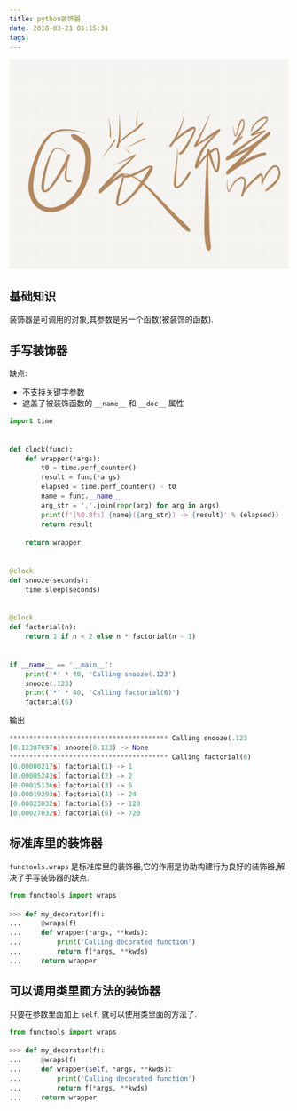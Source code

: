 ```yaml
---
title: python装饰器
date: 2018-03-21 05:15:31
tags:
---
```


![decorator](./assert/2018-03-21.png)

## 基础知识

装饰器是可调用的对象,其参数是另一个函数(被装饰的函数).

## 手写装饰器

缺点:

- 不支持关键字参数
- 遮盖了被装饰函数的 `__name__` 和 `__doc__` 属性

```python
import time


def clock(func):
    def wrapper(*args):
        t0 = time.perf_counter()
        result = func(*args)
        elapsed = time.perf_counter() - t0
        name = func.__name__
        arg_str = ','.join(repr(arg) for arg in args)
        print(f'[%0.8fs] {name}({arg_str}) -> {result}' % (elapsed))
        return result

    return wrapper


@clock
def snooze(seconds):
    time.sleep(seconds)


@clock
def factorial(n):
    return 1 if n < 2 else n * factorial(n - 1)


if __name__ == '__main__':
    print('*' * 40, 'Calling snooze(.123')
    snooze(.123)
    print('*' * 40, 'Calling factorial(6)')
    factorial(6)
```

输出

```python
**************************************** Calling snooze(.123
[0.12387697s] snooze(0.123) -> None
**************************************** Calling factorial(6)
[0.00000217s] factorial(1) -> 1
[0.00005243s] factorial(2) -> 2
[0.00015136s] factorial(3) -> 6
[0.00019293s] factorial(4) -> 24
[0.00023032s] factorial(5) -> 120
[0.00027032s] factorial(6) -> 720
```

## 标准库里的装饰器

`functools.wraps` 是标准库里的装饰器,它的作用是协助构建行为良好的装饰器,解决了手写装饰器的缺点.

```python
from functools import wraps

>>> def my_decorator(f):
...     @wraps(f)
...     def wrapper(*args, **kwds):
...         print('Calling decorated function')
...         return f(*args, **kwds)
...     return wrapper
```

## 可以调用类里面方法的装饰器

只要在参数里面加上 `self`, 就可以使用类里面的方法了.

```python
from functools import wraps

>>> def my_decorator(f):
...     @wraps(f)
...     def wrapper(self, *args, **kwds):
...         print('Calling decorated function')
...         return f(*args, **kwds)
...     return wrapper
```
